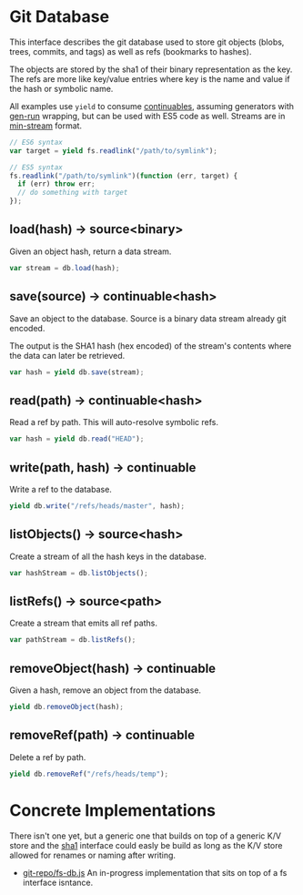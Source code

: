 # Git Database

This interface describes the git database used to store git objects (blobs, trees, commits, and tags) as well as refs (bookmarks to hashes).

The objects are stored by the sha1 of their binary representation as the key.  The refs are more like key/value entries where key is the name and value if the hash or symbolic name.

All examples use `yield` to consume [continuables][], assuming generators with [gen-run][] wrapping, but can be used with ES5 code as well.  Streams are in [min-stream][] format.

```js
// ES6 syntax
var target = yield fs.readlink("/path/to/symlink");

// ES5 syntax
fs.readlink("/path/to/symlink")(function (err, target) {
  if (err) throw err;
  // do something with target
});
```

## load(hash) -> source&lt;binary>

Given an object hash, return a data stream.  

```js
var stream = db.load(hash);
```

## save(source) -> continuable&lt;hash>

Save an object to the database.  Source is a binary data stream already git encoded.

The output is the SHA1 hash (hex encoded) of the stream's contents where the data can later be retrieved.

```js
var hash = yield db.save(stream);
```

## read(path) -> continuable&lt;hash>

Read a ref by path.  This will auto-resolve symbolic refs.

```js
var hash = yield db.read("HEAD");
```

## write(path, hash) -> continuable

Write a ref to the database.

```js
yield db.write("/refs/heads/master", hash);
```

## listObjects() -> source&lt;hash>

Create a stream of all the hash keys in the database.

```js
var hashStream = db.listObjects();
```

## listRefs() -> source&lt;path>

Create a stream that emits all ref paths.

```js
var pathStream = db.listRefs();
```

## removeObject(hash) -> continuable

Given a hash, remove an object from the database.

```js
yield db.removeObject(hash);
```

## removeRef(path) -> continuable

Delete a ref by path.

```js
yield db.removeRef("/refs/heads/temp");
```

# Concrete Implementations

There isn't one yet, but a generic one that builds on top of a generic K/V store and the [sha1][] interface could easly be build as long as the K/V store allowed for renames or naming after writing.

- [git-repo/fs-db.js](https://github.com/creationix/git-repo/blob/master/fs-db.js) An in-progress implementation that sits on top of a fs interface isntance.

[gen-run]: https://github.com/creationix/gen-run
[continuables]: https://github.com/creationix/js-git/blob/master/specs/continuable.md
[sha1]: https://github.com/creationix/js-git/blob/master/specs/sha1.md
[min-stream]: https://github.com/creationix/js-git/blob/master/specs/min-stream.md

